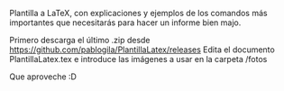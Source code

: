 Plantilla a LaTeX, con explicaciones y ejemplos de los comandos más importantes que necesitarás para hacer un informe bien majo.

Primero descarga el último .zip desde https://github.com/pablogila/PlantillaLatex/releases
Edita el documento PlantillaLatex.tex e introduce las imágenes a usar en la carpeta /fotos

Que aproveche :D
